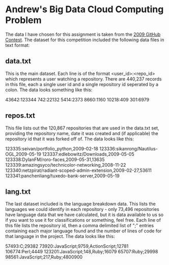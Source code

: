 # Andrew's Big Data Cloud Computing Problem

The data I have chosen for this assignment is taken from the [2009 GitHub Contest](https://github.com/blog/466-the-2009-github-contest). The dataset for this competition included the following data files in text format:

## data.txt ##

This is the main dataset.  Each line is of the format <user_id>:<repo_id>
which represents a user watching a repository.  There are 440,237 records
in this file, each a single user id and a single repository id seperated
by a colon.  The data looks something like this:

  43642:123344
  742:22132
  5414:2373
  8660:1160
  10218:409
  301:6979

## repos.txt ##

This file lists out the 120,867 repositories that are used in the data.txt
set, providing the repository name, date it was created and (if applicable)
the repository id that it was forked off of.  The data looks like this:

  123335:seivan/portfolio_python,2009-02-18
  123336:sikanrong/Nautilus-OGL,2009-05-19
  123337:edlebowitz/Downloads,2009-05-05
  123338:DylanFM/roro-faces,2009-05-31,13635
  123339:amazingsyco/technicolor-networking,2008-11-22
  123340:netzpirat/radiant-scoped-admin-extension,2009-02-27,53611
  123341:panchenliang/tuxedo-bank-server,2009-05-19

## lang.txt ##

The last dataset included is the language breakdown data.  This lists the
languages we could identify in each repository - only 73,496 repositories
have language data that we have calculated, but it is data available to us
so if you want to use it for classifications or something, feel free. Each
line of this file lists the repository id, then a comma delimited list of 
"<lang>;<lines>" entries containing each major language found and the number
of lines of code for that language in the project.  The data looks like this:

  57493:C;29382
  73920:JavaScript;9759,ActionScript;12781
  106774:Perl;4449
  123201:JavaScript;148,Ruby;16079
  65707:Ruby;29998
  98561:JavaScript;217,Ruby;4800900
